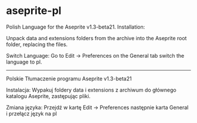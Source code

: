 # aseprite-pl
Polish Language for the Aseprite v1.3-beta21.
Installation:

Unpack data and extensions folders from the archive into the Aseprite root folder, replacing the files.

Switch Language:
Go to Edit -> Preferences on the General tab switch the language to pl.
__________________________________________________________________________________________

Polskie Tłumaczenie programu Aseprite v1.3-beta21

Instalacja:
Wypakuj foldery data i extensions z archiwum do głównego katalogu Aseprite, zastępując pliki.

Zmiana języka:
Przejdź w kartę Edit -> Preferences następnie karta General i  przełącz język na pl
